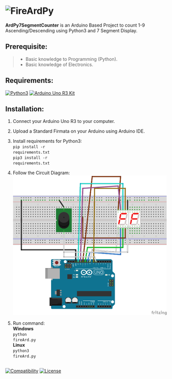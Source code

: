 # ![FireArdPy](https://github.com/mboy1011/FireArdPy/blob/master/FireArdPy.png)
<p><b>ArdPy7SegmentCounter</b> is an Arduino Based Project to count 1-9 Ascending/Descending using Python3 and 7 Segment Display.</p>

## Prerequisite:
> * Basic knowledge to Programming (Python).
> * Basic knowledge of Electronics.


## Requirements:
[![Python3](https://www.python.org/static/img/python-logo.png)](https://www.python.org/downloads/)
[![Arduino Uno R3 Kit](https://www.arduino.cc/favicon.ico)](https://store.arduino.cc/usa/arduino-starter-kit)


## Installation:
1. Connect your Arduino Uno R3 to your computer.
2. Upload a Standard Firmata on your Arduino using Arduino IDE.
3. Install requirements for Python3:
	<br><code>pip install -r requirements.txt</code>
	<br><code>pip3 install -r requirements.txt</code>

4. Follow the Circuit Diagram:
![Diagram](https://github.com/mboy1011/ardpy7segmentcounter/blob/master/Counter%20Sketch.png)
5. Run command:
	<br><b>Windows</b></br>
	<code>python fireArd.py</code>
	<br><b>Linux</b></br>
	<code>python3 fireArd.py</code>
##
[![Compatibility](https://img.shields.io/badge/python-3-brightgreen.svg)](https://github.com/mboy1011/ardpy7segmentcounter)
[![License](https://img.shields.io/apm/l/vim-mode.svg)](https://github.com/mboy1011/ardpy7segmentcounter)



